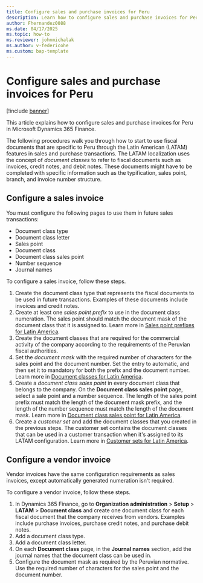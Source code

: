 ```yaml
---
title: Configure sales and purchase invoices for Peru
description: Learn how to configure sales and purchase invoices for Peru in Microsoft Dynamics 365 Finance.
author: Fhernandez0088
ms.date: 04/17/2025
ms.topic: how-to
ms.reviewer: johnmichalak
ms.author: v-federicohe
ms.custom: bap-template
---
```


# Configure sales and purchase invoices for Peru

[!include [banner](../../includes/banner.md)]

This article explains how to configure sales and purchase invoices for Peru in Microsoft Dynamics 365 Finance.

The following procedures walk you through how to start to use fiscal documents that are specific to Peru through the Latin American (LATAM) features in sales and purchase transactions. The LATAM localization uses the concept of *document classes* to refer to fiscal documents such as invoices, credit notes, and debit notes. These documents might have to be completed with specific information such as the typification, sales point, branch, and invoice number structure.

## Configure a sales invoice

You must configure the following pages to use them in future sales transactions:

- Document class type
- Document class letter
- Sales point 
- Document class
- Document class sales point
- Number sequence
- Journal names

To configure a sales invoice, follow these steps.

1. Create the document class type that represents the fiscal documents to be used in future transactions. Examples of these documents include invoices and credit notes.
1. Create at least one *sales point prefix* to use in the document class numeration. The sales point should match the document mask of the document class that it is assigned to. Learn more in [Sales point prefixes for Latin America](ltm-core-sales-point-prefixes.md).
1. Create the document classes that are required for the commercial activity of the company according to the requirements of the Peruvian fiscal authorities.
1. Set the *document mask* with the required number of characters for the sales point and the document number. Set the entry to automatic, and then set it to mandatory for both the prefix and the document number. Learn more in [Document classes for Latin America](ltm-core-document-class.md).
1. Create a *document class sales point* in every document class that belongs to the company. On the **Document class sales point** page, select a sale point and a number sequence. The length of the sales point prefix must match the length of the document mask prefix, and the length of the number sequence must match the length of the document mask. Learn more in [Document class sales point for Latin America](ltm-core-document-class-sales-point.md).
1. Create a *customer set* and add the document classes that you created in the previous steps. The customer set contains the document classes that can be used in a customer transaction when it's assigned to its LATAM configuration. Learn more in [Customer sets for Latin America](ltm-core-customers-set.md).

## Configure a vendor invoice

Vendor invoices have the same configuration requirements as sales invoices, except automatically generated numeration isn't required.

To configure a vendor invoice, follow these steps.

1. In Dynamics 365 Finance, go to **Organization administration** \> **Setup** \> **LATAM** \> **Document class** and create one document class for each fiscal document that the company receives from vendors. Examples include purchase invoices, purchase credit notes, and purchase debit notes.
1. Add a document class type.
1. Add a document class letter.
1. On each **Document class** page, in the **Journal names** section, add the journal names that the document class can be used in.
1. Configure the document mask as required by the Peruvian normative. Use the required number of characters for the sales point and the document number.

